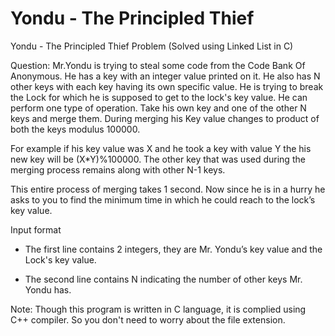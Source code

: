 # Yondu - The Principled Thief
Yondu - The Principled Thief Problem (Solved using Linked List in C)

Question:
Mr.Yondu is trying to steal some code from the Code Bank Of
Anonymous. He has a key with an integer value printed on it.
He also has N other keys with each key having its own specific
value. He is trying to break the Lock for which he is supposed
to get to the lock's key value. He can perform one type of
operation. Take his own key and one of the other N keys and
merge them. During merging his Key value changes to product
of both the keys modulus 100000.

For example if his key value was X and he took a key with
value Y the his new key will be (X*Y)%100000. The other key
that was used during the merging process remains along with
other N-1 keys.

This entire process of merging takes 1 second. Now since he is
in a hurry he asks to you to find the minimum time in which he
could reach to the lock’s key value.

Input format

* The first line contains 2 integers, they are Mr. Yondu’s key value and the Lock's key value.

+ The second line contains N indicating the number of other keys Mr. Yondu has.

Note:
Though this program is written in C language, it is complied using C++ compiler. So you don't need to worry about the file extension. 
